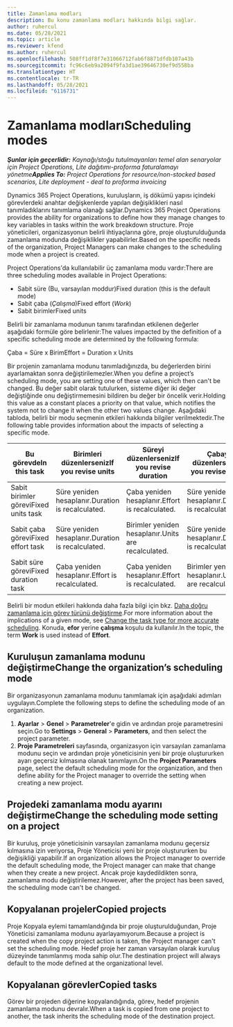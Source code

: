 ```yaml
---
title: Zamanlama modları
description: Bu konu zamanlama modları hakkında bilgi sağlar.
author: ruhercul
ms.date: 05/28/2021
ms.topic: article
ms.reviewer: kfend
ms.author: ruhercul
ms.openlocfilehash: 508ff1df8f7e31066712fab6f8871dfdb107a43b
ms.sourcegitcommit: fc96c6eb9a2094f9fa3d1ae39646730ef9d558ba
ms.translationtype: HT
ms.contentlocale: tr-TR
ms.lasthandoff: 05/28/2021
ms.locfileid: "6116731"
---
```

# <a name="scheduling-modes"></a><span data-ttu-id="9ff0b-103">Zamanlama modları</span><span class="sxs-lookup"><span data-stu-id="9ff0b-103">Scheduling modes</span></span>

<span data-ttu-id="9ff0b-104">_**Şunlar için geçerlidir:** Kaynağı/stoğu tutulmayanları temel alan senaryolar için Project Operations, Lite dağıtımı-proforma faturalamayı yönetme_</span><span class="sxs-lookup"><span data-stu-id="9ff0b-104">_**Applies To:** Project Operations for resource/non-stocked based scenarios, Lite deployment - deal to proforma invoicing_</span></span>


<span data-ttu-id="9ff0b-105">Dynamics 365 Project Operations, kuruluşların, iş dökümü yapısı içindeki görevlerdeki anahtar değişkenlerde yapılan değişiklikleri nasıl tanımladıklarını tanımlama olanağı sağlar.</span><span class="sxs-lookup"><span data-stu-id="9ff0b-105">Dynamics 365 Project Operations provides the ability for organizations to define how they manage changes to key variables in tasks within the work breakdown structure.</span></span> <span data-ttu-id="9ff0b-106">Proje yöneticileri, organizasyonun belirli ihtiyaçlarına göre, proje oluşturulduğunda zamanlama modunda değişiklikler yapabilirler.</span><span class="sxs-lookup"><span data-stu-id="9ff0b-106">Based on the specific needs of the organization, Project Managers can make changes to the scheduling mode when a project is created.</span></span>

<span data-ttu-id="9ff0b-107">Project Operations'da kullanılabilir üç zamanlama modu vardır:</span><span class="sxs-lookup"><span data-stu-id="9ff0b-107">There are three scheduling modes available in Project Operations:</span></span>

  - <span data-ttu-id="9ff0b-108">Sabit süre (Bu, varsayılan moddur)</span><span class="sxs-lookup"><span data-stu-id="9ff0b-108">Fixed duration (this is the default mode)</span></span>
  - <span data-ttu-id="9ff0b-109">Sabit çaba (*Çalışma*)</span><span class="sxs-lookup"><span data-stu-id="9ff0b-109">Fixed effort (*Work*)</span></span>
  - <span data-ttu-id="9ff0b-110">Sabit birimler</span><span class="sxs-lookup"><span data-stu-id="9ff0b-110">Fixed units</span></span>

<span data-ttu-id="9ff0b-111">Belirli bir zamanlama modunun tanımı tarafından etkilenen değerler aşağıdaki formüle göre belirlenir:</span><span class="sxs-lookup"><span data-stu-id="9ff0b-111">The values impacted by the definition of a specific scheduling mode are determined by the following formula:</span></span>

  <span data-ttu-id="9ff0b-112">Çaba = Süre x Birim</span><span class="sxs-lookup"><span data-stu-id="9ff0b-112">Effort  = Duration x Units</span></span>

<span data-ttu-id="9ff0b-113">Bir projenin zamanlama modunu tanımladığınızda, bu değerlerden birini ayarlamaktan sonra değiştirilemezler.</span><span class="sxs-lookup"><span data-stu-id="9ff0b-113">When you define a project’s scheduling mode, you are setting one of these values, which then can't be changed.</span></span> <span data-ttu-id="9ff0b-114">Bu değer sabit olarak tutulurken, sisteme diğer iki değer değiştiğinde onu değiştirmemesini bildiren bu değer bir öncelik verir.</span><span class="sxs-lookup"><span data-stu-id="9ff0b-114">Holding this value as a constant places a priority on that value, which notifies the system not to change it when the other two values change.</span></span> <span data-ttu-id="9ff0b-115">Aşağıdaki tabloda, belirli bir modu seçmenin etkileri hakkında bilgiler verilmektedir.</span><span class="sxs-lookup"><span data-stu-id="9ff0b-115">The following table provides information about the impacts of selecting a specific mode.</span></span>

| <span data-ttu-id="9ff0b-116">**Bu görevde**</span><span class="sxs-lookup"><span data-stu-id="9ff0b-116">**In this task**</span></span>             | <span data-ttu-id="9ff0b-117">**Birimleri düzenlerseniz**</span><span class="sxs-lookup"><span data-stu-id="9ff0b-117">**If you revise units**</span></span>   | <span data-ttu-id="9ff0b-118">**Süreyi düzenlerseniz**</span><span class="sxs-lookup"><span data-stu-id="9ff0b-118">**If you revise duration**</span></span> | <span data-ttu-id="9ff0b-119">**Çabayı düzenlerseniz**</span><span class="sxs-lookup"><span data-stu-id="9ff0b-119">**If you revise effort**</span></span>  |
|----------------------|---------------------------|----------------------------|---------------------------|
| <span data-ttu-id="9ff0b-120">Sabit birimler görevi</span><span class="sxs-lookup"><span data-stu-id="9ff0b-120">Fixed units task</span></span>     | <span data-ttu-id="9ff0b-121">Süre yeniden hesaplanır.</span><span class="sxs-lookup"><span data-stu-id="9ff0b-121">Duration is recalculated.</span></span> | <span data-ttu-id="9ff0b-122">Çaba yeniden hesaplanır.</span><span class="sxs-lookup"><span data-stu-id="9ff0b-122">Effort is recalculated.</span></span>    | <span data-ttu-id="9ff0b-123">Süre yeniden hesaplanır.</span><span class="sxs-lookup"><span data-stu-id="9ff0b-123">Duration is recalculated.</span></span> |
| <span data-ttu-id="9ff0b-124">Sabit çaba görevi</span><span class="sxs-lookup"><span data-stu-id="9ff0b-124">Fixed effort task</span></span>    | <span data-ttu-id="9ff0b-125">Süre yeniden hesaplanır.</span><span class="sxs-lookup"><span data-stu-id="9ff0b-125">Duration is recalculated.</span></span> | <span data-ttu-id="9ff0b-126">Birimler yeniden hesaplanır.</span><span class="sxs-lookup"><span data-stu-id="9ff0b-126">Units are recalculated.</span></span>    | <span data-ttu-id="9ff0b-127">Süre yeniden hesaplanır.</span><span class="sxs-lookup"><span data-stu-id="9ff0b-127">Duration is recalculated.</span></span> |
| <span data-ttu-id="9ff0b-128">Sabit süre görevi</span><span class="sxs-lookup"><span data-stu-id="9ff0b-128">Fixed duration task</span></span>  | <span data-ttu-id="9ff0b-129">Çaba yeniden hesaplanır.</span><span class="sxs-lookup"><span data-stu-id="9ff0b-129">Effort is recalculated.</span></span>   | <span data-ttu-id="9ff0b-130">Çaba yeniden hesaplanır.</span><span class="sxs-lookup"><span data-stu-id="9ff0b-130">Effort is recalculated.</span></span>    | <span data-ttu-id="9ff0b-131">Birimler yeniden hesaplanır.</span><span class="sxs-lookup"><span data-stu-id="9ff0b-131">Units are recalculated.</span></span>   |

<span data-ttu-id="9ff0b-132">Belirli bir modun etkileri hakkında daha fazla bilgi için bkz. [Daha doğru zamanlama için görev türünü değiştirme](https://support.microsoft.com/en-us/office/change-the-task-type-for-more-accurate-scheduling-b0b969ad-45bc-4e9e-8967-435587548a72).</span><span class="sxs-lookup"><span data-stu-id="9ff0b-132">For more information about the implications of a given mode, see [Change the task type for more accurate scheduling](https://support.microsoft.com/en-us/office/change-the-task-type-for-more-accurate-scheduling-b0b969ad-45bc-4e9e-8967-435587548a72).</span></span> <span data-ttu-id="9ff0b-133">Konuda, **efor** yerine **çalışma** koşulu da kullanılır.</span><span class="sxs-lookup"><span data-stu-id="9ff0b-133">In the topic, the term **Work** is used instead of **Effort**.</span></span>

## <a name="change-the-organizations-scheduling-mode"></a><span data-ttu-id="9ff0b-134">Kuruluşun zamanlama modunu değiştirme</span><span class="sxs-lookup"><span data-stu-id="9ff0b-134">Change the organization’s scheduling mode</span></span>

<span data-ttu-id="9ff0b-135">Bir organizasyonun zamanlama modunu tanımlamak için aşağıdaki adımları uygulayın.</span><span class="sxs-lookup"><span data-stu-id="9ff0b-135">Complete the following steps to define the scheduling mode of an organization.</span></span>

1. <span data-ttu-id="9ff0b-136">**Ayarlar** \> **Genel** \> **Parametreler**'e gidin ve ardından proje parametresini seçin.</span><span class="sxs-lookup"><span data-stu-id="9ff0b-136">Go to **Settings** \> **General** \> **Parameters**, and then select the project parameter.</span></span> 
2. <span data-ttu-id="9ff0b-137">**Proje Parametreleri** sayfasında, organizasyon için varsayılan zamanlama modunu seçin ve ardından proje yöneticisinin yeni bir proje oluştururken ayarı geçersiz kılmasına olanak tanımlayın.</span><span class="sxs-lookup"><span data-stu-id="9ff0b-137">On the **Project Parameters** page, select the default scheduling mode for the organization, and then define ability for the Project manager to override the setting when creating a new project.</span></span>

## <a name="change-the-scheduling-mode-setting-on-a-project"></a><span data-ttu-id="9ff0b-138">Projedeki zamanlama modu ayarını değiştirme</span><span class="sxs-lookup"><span data-stu-id="9ff0b-138">Change the scheduling mode setting on a project</span></span>

<span data-ttu-id="9ff0b-139">Bir kuruluş, proje yöneticisinin varsayılan zamanlama modunu geçersiz kılmasına izin veriyorsa, Proje Yöneticisi yeni bir proje oluştururken bu değişikliği yapabilir.</span><span class="sxs-lookup"><span data-stu-id="9ff0b-139">If an organization allows the Project manager to override the default scheduling mode, the Project manager can make that change when they create a new project.</span></span> <span data-ttu-id="9ff0b-140">Ancak proje kaydedildikten sonra, zamanlama modu değiştirilemez.</span><span class="sxs-lookup"><span data-stu-id="9ff0b-140">However, after the project has been saved, the scheduling mode can't be changed.</span></span>

## <a name="copied-projects"></a><span data-ttu-id="9ff0b-141">Kopyalanan projeler</span><span class="sxs-lookup"><span data-stu-id="9ff0b-141">Copied projects</span></span>

<span data-ttu-id="9ff0b-142">Proje Kopyala eylemi tamamlandığında bir proje oluşturulduğundan, Proje Yöneticisi zamanlama modunu ayarlayamıyorum.</span><span class="sxs-lookup"><span data-stu-id="9ff0b-142">Because a project is created when the copy project action is taken, the Project manager can't set the scheduling mode.</span></span> <span data-ttu-id="9ff0b-143">Hedef proje her zaman varsayılan olarak kuruluş düzeyinde tanımlanmış moda sahip olur.</span><span class="sxs-lookup"><span data-stu-id="9ff0b-143">The destination project will always default to the mode defined at the organizational level.</span></span>

## <a name="copied-tasks"></a><span data-ttu-id="9ff0b-144">Kopyalanan görevler</span><span class="sxs-lookup"><span data-stu-id="9ff0b-144">Copied tasks</span></span>

<span data-ttu-id="9ff0b-145">Görev bir projeden diğerine kopyalandığında, görev, hedef projenin zamanlama modunu devralır.</span><span class="sxs-lookup"><span data-stu-id="9ff0b-145">When a task is copied from one project to another, the task inherits the scheduling mode of the destination project.</span></span>
